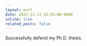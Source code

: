 ```yaml
---
layout: post
date: 2023-12-11 15:59:00-0400
inline: true
related_posts: false
---
```


Successfully defend my Ph.D. thesis. 